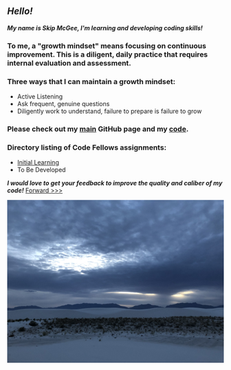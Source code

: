 
## *Hello!*

***My name is Skip McGee, I'm learning and developing coding skills!***

### To me, a "growth mindset" means focusing on continuous improvement. This is a diligent, daily practice that requires internal evaluation and assessment.
### Three ways that I can maintain a growth mindset:
  - Active Listening
  - Ask frequent, genuine questions
  - Diligently work to understand, failure to prepare is failure to grow

### Please check out my [main](https://skipmcgee.github.io) GitHub page and my [code](https://github.com/skipmcgee).

### Directory listing of Code Fellows assignments:
  - [Initial Learning](/initial_learning.md)
  - To Be Developed
  

***I would love to get your feedback to improve the quality and caliber of my code!***
[Forward >>>](initial_learning.md)

![White Sands, New Mexico](/images/whitesands.jpg)




